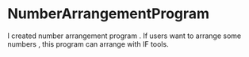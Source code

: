 # NumberArrangementProgram

I created number arrangement program .
If users want to arrange some numbers , this program can arrange with IF tools.
